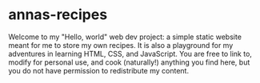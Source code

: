 # annas-recipes

Welcome to my "Hello, world" web dev project: a simple static website meant for me to store my own recipes. It is also a playground for my adventures in learning HTML, CSS, and JavaScript. You are free to link to, modify for personal use, and cook (naturally!) anything you find here, but you do not have permission to redistribute my content.